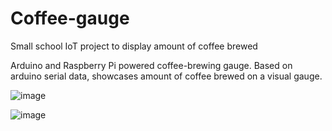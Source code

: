 # Coffee-gauge
Small school IoT project to display amount of coffee brewed

Arduino and Raspberry Pi powered coffee-brewing gauge. 
Based on arduino serial data, showcases amount of coffee brewed on a visual gauge. 

![image](https://user-images.githubusercontent.com/64148792/155359490-088ed058-a8b0-4255-9df5-7087f615981f.png)

![image](https://user-images.githubusercontent.com/64148792/155359450-fd03462a-49d1-46cd-80be-4f3de67317e4.png)
